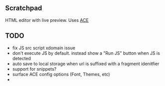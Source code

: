 ## Scratchpad

HTML editor with live preview. Uses [ACE](https://github.com/mundizzle/scratchpad)


## TODO
- fix JS src script xdomain issue
- don't execute JS by default. instead show a "Run JS" button when JS is detected
- auto save to local storage when url is suffixed with a fragment idenitfier
- support for snippets?
- surface ACE config options (Font, Themes, etc)
-
